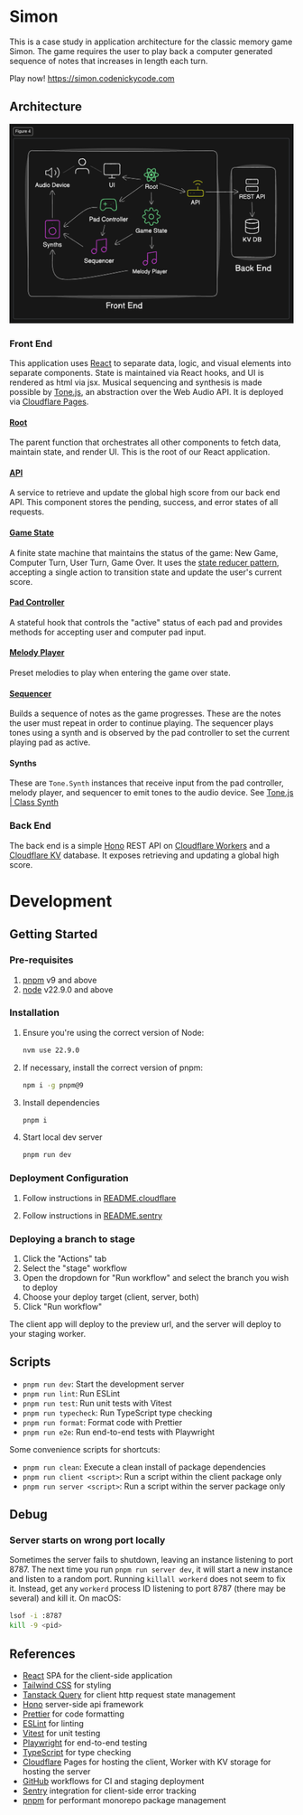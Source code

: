 # Simon

This is a case study in application architecture for the classic memory game Simon. The game requires the user to play back a computer generated sequence of notes that increases in length each turn.

Play now! https://simon.codenickycode.com

## Architecture

![architecture diagram](./docs/simon-arch.png)

### Front End

This application uses [React](https://react.dev) to separate data, logic, and visual elements into separate components. State is maintained via React hooks, and UI is rendered as html via jsx. Musical sequencing and synthesis is made possible by [Tone.js](https://tonejs.github.io/), an abstraction over the Web Audio API. It is deployed via [Cloudflare Pages](https://developers.cloudflare.com/pages/).

#### [Root](./client/src/simon.tsx)

The parent function that orchestrates all other components to fetch data, maintain state, and render UI. This is the root of our React application.

#### [API](./client//src/services/api.high-score.ts)

A service to retrieve and update the global high score from our back end API. This component stores the pending, success, and error states of all requests.

#### [Game State](./client/src/components/use-game-machine.ts)

A finite state machine that maintains the status of the game: New Game, Computer Turn, User Turn, Game Over. It uses the [state reducer pattern](https://kentcdodds.com/blog/the-state-reducer-pattern-with-react-hooks), accepting a single action to transition state and update the user's current score.

#### [Pad Controller](./client/src/components/use-pad-controller.ts)

A stateful hook that controls the "active" status of each pad and provides methods for accepting user and computer pad input.

#### [Melody Player](./client/src/services/melody-player.ts)

Preset melodies to play when entering the game over state.

#### [Sequencer](./client/src/services/sequencer.ts)

Builds a sequence of notes as the game progresses. These are the notes the user must repeat in order to continue playing. The sequencer plays tones using a synth and is observed by the pad controller to set the current playing pad as active.

#### Synths

These are `Tone.Synth` instances that receive input from the pad controller, melody player, and sequencer to emit tones to the audio device. See [Tone.js | Class Synth](https://tonejs.github.io/docs/15.0.4/classes/Synth.html)

### Back End

The back end is a simple [Hono](https://hono.dev/) REST API on [Cloudflare Workers](https://developers.cloudflare.com/workers/) and a [Cloudflare KV](https://developers.cloudflare.com/kv/) database. It exposes retrieving and updating a global high score.

# Development

## Getting Started

### Pre-requisites

1. [pnpm](https://pnpm.io/installation) v9 and above
2. [node](https://nodejs.org/en/download/package-manager/current) v22.9.0 and above

### Installation

1. Ensure you're using the correct version of Node:

   ```sh
   nvm use 22.9.0
   ```

2. If necessary, install the correct version of pnpm:

   ```sh
   npm i -g pnpm@9
   ```

3. Install dependencies

   ```sh
   pnpm i
   ```

4. Start local dev server

   ```sh
   pnpm run dev
   ```

### Deployment Configuration

1. Follow instructions in [README.cloudflare](./README.cloudflare/README.cloudflare.md)

2. Follow instructions in [README.sentry](./README.sentry/README.sentry.md)

### Deploying a branch to stage

1. Click the "Actions" tab
2. Select the "stage" workflow
3. Open the dropdown for "Run workflow" and select the branch you wish to deploy
4. Choose your deploy target (client, server, both)
5. Click "Run workflow"

The client app will deploy to the preview url, and the server will deploy to your staging worker.

## Scripts

- `pnpm run dev`: Start the development server
- `pnpm run lint`: Run ESLint
- `pnpm run test`: Run unit tests with Vitest
- `pnpm run typecheck`: Run TypeScript type checking
- `pnpm run format`: Format code with Prettier
- `pnpm run e2e`: Run end-to-end tests with Playwright

Some convenience scripts for shortcuts:

- `pnpm run clean`: Execute a clean install of package dependencies
- `pnpm run client <script>`: Run a script within the client package only
- `pnpm run server <script>`: Run a script within the server package only

## Debug

### Server starts on wrong port locally

Sometimes the server fails to shutdown, leaving an instance listening to port 8787. The next time you run `pnpm run server dev`, it will start a new instance and listen to a random port. Running `killall workerd` does not seem to fix it. Instead, get any `workerd` process ID listening to port 8787 (there may be several) and kill it. On macOS:

```sh
lsof -i :8787
kill -9 <pid>
```

## References

- [React](https://react.dev) SPA for the client-side application
- [Tailwind CSS](https://tailwindcss.com/) for styling
- [Tanstack Query](https://tanstack.com/query/latest) for client http request state management
- [Hono](https://hono.dev/) server-side api framework
- [Prettier](https://prettier.io/) for code formatting
- [ESLint](https://eslint.org/) for linting
- [Vitest](https://vitest.dev/) for unit testing
- [Playwright](https://playwright.dev/) for end-to-end testing
- [TypeScript](https://www.typescriptlang.org/) for type checking
- [Cloudflare](https://cloudflare.com) Pages for hosting the client, Worker with KV storage for hosting the server
- [GitHub](https://github.com) workflows for CI and staging deployment
- [Sentry](https://sentry.io/) integration for client-side error tracking
- [pnpm](https://pnpm.io) for performant monorepo package management
